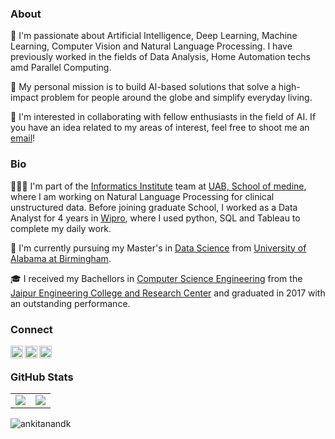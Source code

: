 ### About

🔭 I'm passionate about Artificial Intelligence, Deep Learning, Machine Learning, Computer Vision and Natural Language Processing. I have previously worked in the fields of Data Analysis, Home Automation techs amd Parallel Computing. 

💬 My personal mission is to build AI-based solutions that solve a high-impact problem for people around the globe and simplify everyday living.

👯 I'm interested in collaborating with fellow enthusiasts in the field of AI. If you have an idea related to my areas of interest, feel free to shoot me an [email](mailto:ankit.anandk@gmail.com)! 

### Bio

👨🏻‍💻 I'm part of the [Informatics Institute](https://www.uab.edu/medicine/informatics/) team at [UAB, School of medine](https://www.uab.edu/medicine/home/), where I am working on Natural Language Processing for clinical unstructured data. Before joining graduate School, I worked as a Data Analyst for 4 years in [Wipro](https://www.wipro.com/), where I used python, SQL and Tableau to complete my daily work.

🌱 I'm currently pursuing my Master's in [Data Science](https://www.uab.edu/cas/computerscience/graduate-programs/masters-programs/msds) from [University of Alabama at Birmingham](https://www.uab.edu/home/). 

🎓 I received my Bachellors in [Computer Science Engineering](https://jecrcuniversity.edu.in/department-of-cse#about) from the [Jaipur Engineering College and Research Center](https://jecrcuniversity.edu.in/) and graduated in 2017 with an outstanding performance.

### Connect

<a href="https://linkedin.com/in/ankitkanand">
  <img align="left" alt="Ankit Anand's LinkedIn" width="20px" height="20px" src="https://cdn.icon-icons.com/icons2/1753/PNG/512/iconfinder-social-media-applications-14linkedin-4102586_113786.png" />
</a>
<a href="https://www.instagram.com/ankit_k.anand/">
  <img align="left" alt="Ankit Anand's Instagram" width="20px" height="20px" src="https://raw.githubusercontent.com/rahuldkjain/github-profile-readme-generator/master/src/images/icons/Social/instagram.svg" />
</a>
<a href="https://twitter.com/Ankitanandk">
  <img align="left" alt="Ankit Anand's Twitter" width="20px" height="20px" src="https://cdn.icon-icons.com/icons2/1753/PNG/512/iconfinder-social-media-applications-6twitter-4102580_113802.png" />
</a>
<br/>

### GitHub Stats

<table class="center" style="width:100%;">
  <tr>
    <td align="center">
  <img align="center" src="https://github-readme-stats.vercel.app/api?username=ankitanandk&count_private=true&show_icons=true&theme=onedark&hide_border=true" />
    </td>
    <td align="center">
  <img align="center" src="https://github-readme-stats.vercel.app/api/top-langs/?username=ankitanandk&langs_count=10&layout=compact&theme=onedark&hide_border=true" />
</td>
  </tr>
</table>

<p><img align="center" src="https://github-readme-streak-stats.herokuapp.com/?user=ankitanandk&" alt="ankitanandk" /></p>
